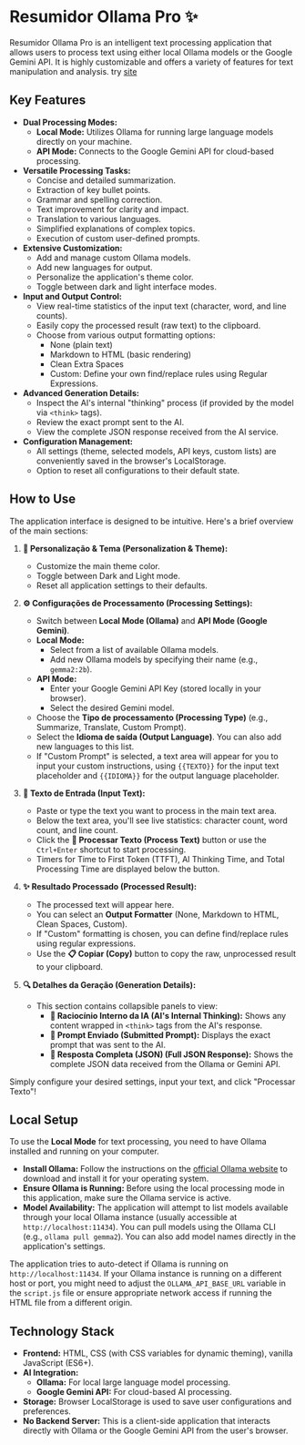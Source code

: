 # Resumidor Ollama Pro ✨

Resumidor Ollama Pro is an intelligent text processing application that allows users to process text using either local Ollama models or the Google Gemini API. It is highly customizable and offers a variety of features for text manipulation and analysis.
try [site](src/site/version_2/index.html)

## Key Features

- **Dual Processing Modes:**
    - **Local Mode:** Utilizes Ollama for running large language models directly on your machine.
    - **API Mode:** Connects to the Google Gemini API for cloud-based processing.
- **Versatile Processing Tasks:**
    - Concise and detailed summarization.
    - Extraction of key bullet points.
    - Grammar and spelling correction.
    - Text improvement for clarity and impact.
    - Translation to various languages.
    - Simplified explanations of complex topics.
    - Execution of custom user-defined prompts.
- **Extensive Customization:**
    - Add and manage custom Ollama models.
    - Add new languages for output.
    - Personalize the application's theme color.
    - Toggle between dark and light interface modes.
- **Input and Output Control:**
    - View real-time statistics of the input text (character, word, and line counts).
    - Easily copy the processed result (raw text) to the clipboard.
    - Choose from various output formatting options:
        - None (plain text)
        - Markdown to HTML (basic rendering)
        - Clean Extra Spaces
        - Custom: Define your own find/replace rules using Regular Expressions.
- **Advanced Generation Details:**
    - Inspect the AI's internal "thinking" process (if provided by the model via `<think>` tags).
    - Review the exact prompt sent to the AI.
    - View the complete JSON response received from the AI service.
- **Configuration Management:**
    - All settings (theme, selected models, API keys, custom lists) are conveniently saved in the browser's LocalStorage.
    - Option to reset all configurations to their default state.

## How to Use

The application interface is designed to be intuitive. Here's a brief overview of the main sections:

1.  **🎨 Personalização & Tema (Personalization & Theme):**
    *   Customize the main theme color.
    *   Toggle between Dark and Light mode.
    *   Reset all application settings to their defaults.

2.  **⚙️ Configurações de Processamento (Processing Settings):**
    *   Switch between **Local Mode (Ollama)** and **API Mode (Google Gemini)**.
    *   **Local Mode:**
        *   Select from a list of available Ollama models.
        *   Add new Ollama models by specifying their name (e.g., `gemma2:2b`).
    *   **API Mode:**
        *   Enter your Google Gemini API Key (stored locally in your browser).
        *   Select the desired Gemini model.
    *   Choose the **Tipo de processamento (Processing Type)** (e.g., Summarize, Translate, Custom Prompt).
    *   Select the **Idioma de saída (Output Language)**. You can also add new languages to this list.
    *   If "Custom Prompt" is selected, a text area will appear for you to input your custom instructions, using `{{TEXTO}}` for the input text placeholder and `{{IDIOMA}}` for the output language placeholder.

3.  **📝 Texto de Entrada (Input Text):**
    *   Paste or type the text you want to process in the main text area.
    *   Below the text area, you'll see live statistics: character count, word count, and line count.
    *   Click the **🚀 Processar Texto (Process Text)** button or use the `Ctrl+Enter` shortcut to start processing.
    *   Timers for Time to First Token (TTFT), AI Thinking Time, and Total Processing Time are displayed below the button.

4.  **✨ Resultado Processado (Processed Result):**
    *   The processed text will appear here.
    *   You can select an **Output Formatter** (None, Markdown to HTML, Clean Spaces, Custom).
    *   If "Custom" formatting is chosen, you can define find/replace rules using regular expressions.
    *   Use the **📋 Copiar (Copy)** button to copy the raw, unprocessed result to your clipboard.

5.  **🔍 Detalhes da Geração (Generation Details):**
    *   This section contains collapsible panels to view:
        *   **🧠 Raciocínio Interno da IA (AI's Internal Thinking):** Shows any content wrapped in `<think>` tags from the AI's response.
        *   **📝 Prompt Enviado (Submitted Prompt):** Displays the exact prompt that was sent to the AI.
        *   **📄 Resposta Completa (JSON) (Full JSON Response):** Shows the complete JSON data received from the Ollama or Gemini API.

Simply configure your desired settings, input your text, and click "Processar Texto"!

## Local Setup

To use the **Local Mode** for text processing, you need to have Ollama installed and running on your computer.

*   **Install Ollama:** Follow the instructions on the [official Ollama website](https://ollama.com/) to download and install it for your operating system.
*   **Ensure Ollama is Running:** Before using the local processing mode in this application, make sure the Ollama service is active.
*   **Model Availability:** The application will attempt to list models available through your local Ollama instance (usually accessible at `http://localhost:11434`). You can pull models using the Ollama CLI (e.g., `ollama pull gemma2`). You can also add model names directly in the application's settings.

The application tries to auto-detect if Ollama is running on `http://localhost:11434`. If your Ollama instance is running on a different host or port, you might need to adjust the `OLLAMA_API_BASE_URL` variable in the `script.js` file or ensure appropriate network access if running the HTML file from a different origin.

## Technology Stack

*   **Frontend:** HTML, CSS (with CSS variables for dynamic theming), vanilla JavaScript (ES6+).
*   **AI Integration:**
    *   **Ollama:** For local large language model processing.
    *   **Google Gemini API:** For cloud-based AI processing.
*   **Storage:** Browser LocalStorage is used to save user configurations and preferences.
*   **No Backend Server:** This is a client-side application that interacts directly with Ollama or the Google Gemini API from the user's browser.
